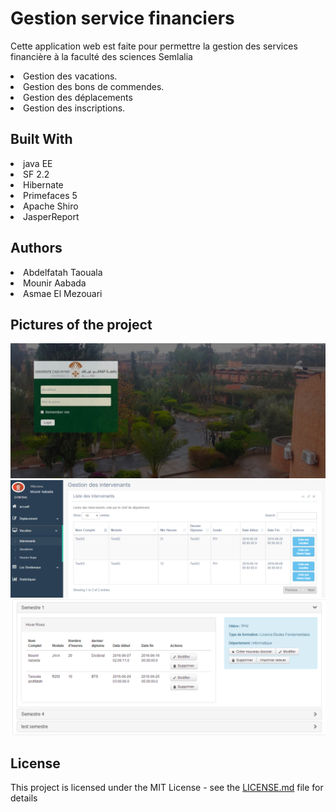 # Gestion service financiers

Cette application web est faite pour permettre la gestion des services financière à la faculté des sciences Semlalia
<li> Gestion des vacations.</li>
<li> Gestion des bons de commendes.</li>
<li> Gestion des déplacements</li> 
<li> Gestion des inscriptions. </li>

## Built With
<li>java EE</li>
<li>SF 2.2</li>
<li>Hibernate</li>
<li>Primefaces 5</li>
<li>Apache Shiro</li>
<li>JasperReport</li>

## Authors
<li>Abdelfatah Taouala</li>
<li>Mounir Aabada</li>
<li>Asmae El Mezouari</li>

## Pictures of the project

![alt intervenant](https://raw.githubusercontent.com/abdotaouala/FSSMProject/master/index.PNG)
![alt index](https://raw.githubusercontent.com/abdotaouala/FSSMProject/master/intervenants.PNG)
![alt intervenant](https://raw.githubusercontent.com/abdotaouala/FSSMProject/master/cap-afficher-releve.PNG)

## License

This project is licensed under the MIT License - see the [LICENSE.md](https://github.com/abdotaouala/FSSMProject/blob/master/LICENSE.md) file for details 

